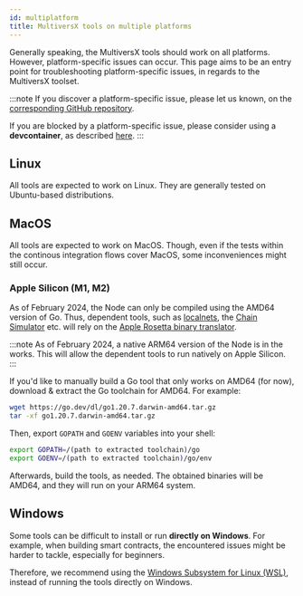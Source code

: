 ```yaml
---
id: multiplatform
title: MultiversX tools on multiple platforms
---
```


Generally speaking, the MultiversX tools should work on all platforms. However, platform-specific issues can occur. This page aims to be an entry point for troubleshooting platform-specific issues, in regards to the MultiversX toolset.

:::note
If you discover a platform-specific issue, please let us known, on the [corresponding GitHub repository](/sdk-and-tools/overview).

If you are blocked by a platform-specific issue, please consider using a **devcontainer**, as described [here](/sdk-and-tools/devcontainers).
:::

## Linux

All tools are expected to work on Linux. They are generally tested on Ubuntu-based distributions.

## MacOS

All tools are expected to work on MacOS. Though, even if the tests within the continous integration flows cover MacOS, some inconveniences might still occur.

### Apple Silicon (M1, M2)

As of February 2024, the Node can only be compiled using the AMD64 version of Go. Thus, dependent tools, such as [localnets](/developers/setup-local-testnet.md), the [Chain Simulator](/sdk-and-tools/chain-simulator.md) etc. will rely on the [Apple Rosetta binary translator](https://en.wikipedia.org/wiki/Rosetta_(software)).

:::note
As of February 2024, a native ARM64 version of the Node is in the works. This will allow the dependent tools to run natively on Apple Silicon.
:::

If you'd like to manually build a Go tool that only works on AMD64 (for now), download & extract the Go toolchain for AMD64. For example:

```sh
wget https://go.dev/dl/go1.20.7.darwin-amd64.tar.gz
tar -xf go1.20.7.darwin-amd64.tar.gz
```

Then, export `GOPATH` and `GOENV` variables into your shell:

```sh
export GOPATH=/(path to extracted toolchain)/go
export GOENV=/(path to extracted toolchain)/go/env
```

Afterwards, build the tools, as needed. The obtained binaries will be AMD64, and they will run on your ARM64 system.

## Windows

Some tools can be difficult to install or run **directly on Windows**. For example, when building smart contracts, the encountered issues might be harder to tackle, especially for beginners. 

Therefore, we recommend using the [Windows Subsystem for Linux (WSL)](https://learn.microsoft.com/en-us/windows/wsl/install), instead of running the tools directly on Windows. 
